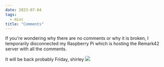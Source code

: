 ```yaml
---
date: 2023-07-04
tags:
  - misc
title: "Comments"
---
```


If you're wondering why there are no comments or why it is broken, I
temporarily disconnected my Raspberry Pi which is hosting the Remark42 server
with all the comments.

It will be back probably Friday, shirley
![](https://cdn.betterttv.net/emote/60419081306b602acc5972c9/1x.webp)
